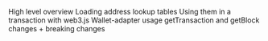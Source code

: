 ---
---

High level overview
Loading address lookup tables
Using them in a transaction with web3.js
Wallet-adapter usage
getTransaction and getBlock changes + breaking changes

